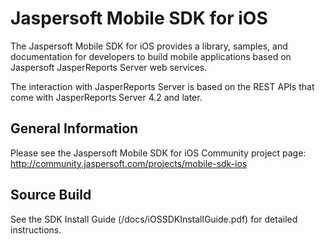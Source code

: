 Jaspersoft Mobile SDK for iOS
=============================

The Jaspersoft Mobile SDK for iOS provides a library, samples, and documentation for developers to build mobile applications based on Jaspersoft JasperReports Server web services.

The interaction with JasperReports Server is based on the REST APIs that come with JasperReports Server 4.2 and later.


General Information
--------------------

Please see the Jaspersoft Mobile SDK for iOS Community project page:
http://community.jaspersoft.com/projects/mobile-sdk-ios

Source Build
--------------------

See the SDK Install Guide (/docs/iOSSDKInstallGuide.pdf) for detailed instructions.
